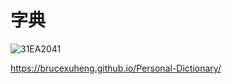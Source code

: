 # 字典 


![31EA2041](https://user-images.githubusercontent.com/24989779/136509653-ad91594f-4a01-4505-9319-433c0515a871.gif) 



https://brucexuheng.github.io/Personal-Dictionary/

